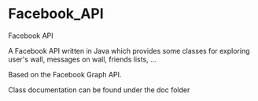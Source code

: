 Facebook_API
============

Facebook API

A Facebook API written in Java which provides some classes for exploring user's wall, messages on wall, friends lists, ...

Based on the Facebook Graph API.

Class documentation can be found under the doc folder
